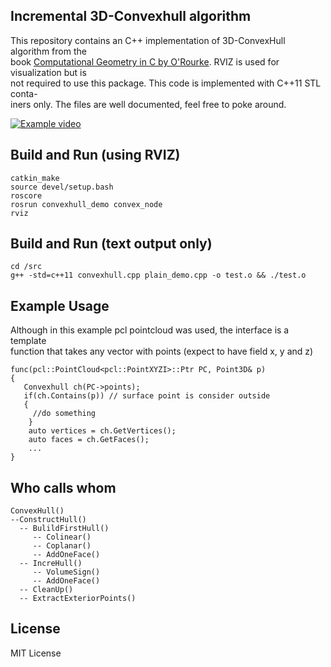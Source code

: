 ## Incremental 3D-Convexhull algorithm
This repository contains an C++ implementation of 3D-ConvexHull algorithm from the  
book [Computational Geometry in C by O'Rourke](http://crtl-i.com/PDF/comp_c.pdf). RVIZ is used for visualization but is  
not required to use this package. This code is implemented with C++11 STL conta-  
iners only. The files are well documented, feel free to poke around.

[![Example video](https://media.giphy.com/media/hsV1GgRby1M4kDbAgm/giphy.gif)](https://youtu.be/DDgGc7_fEyU)

## Build and Run (using RVIZ)
    catkin_make
    source devel/setup.bash
    roscore
    rosrun convexhull_demo convex_node
    rviz

## Build and Run (text output only)
    cd /src
    g++ -std=c++11 convexhull.cpp plain_demo.cpp -o test.o && ./test.o

## Example Usage
Although in this example pcl pointcloud was used, the interface is a template  
function that takes any vector with points (expect to have field x, y and z)

    func(pcl::PointCloud<pcl::PointXYZI>::Ptr PC, Point3D& p)   
    {  
       Convexhull ch(PC->points);  
       if(ch.Contains(p)) // surface point is consider outside  
       {  
         //do something  
        }  
        auto vertices = ch.GetVertices();   
        auto faces = ch.GetFaces();  
        ...  
    }  

## Who calls whom
    ConvexHull()
    --ConstructHull()
      -- BulildFirstHull()
         -- Colinear()
         -- Coplanar()
         -- AddOneFace()
      -- IncreHull()
         -- VolumeSign()
         -- AddOneFace()
      -- CleanUp()
      -- ExtractExteriorPoints()

## License
  MIT License
